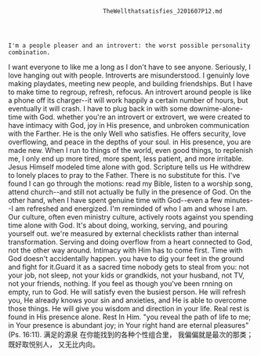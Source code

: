 

                               TheWellthatsatisfies_J201607P12.md




    I'm a people pleaser and an introvert: the worst possible personality combination. 
I want everyone to like me a long as I don't have to see anyone. 
    Seriously, I love hanging out with people. Introverts are misunderstood. I genuinly love making playdates, meeting new 
people, and building friendships. But I have to make time to regroup, refresh, refocus. An introvert around people is like a 
phone off its charger--it will work happily a certain number of hours, but eventually it will crash. I have to plug back in 
with some downime-alone-time with God. 
    whether you're an introvert or extrovert, we were created to have intimacy with God, 
joy in His presence, and unbroken communication with the Farther. He is the only Well who satisfies. He offers security, love 
overflowing, and peace in the depths of your soul. in His presence, you are made new. When I run to things of the world, even 
good things, to replenish me, I only end up more tired, more spent, less patient, and more irritable. Jesus Himself modeled 
time alone with god. Scripture tells us He withdrew to lonely places to pray to the Father. 
    There is no substitute for this. 
I've found I can go through the motions: read my Bible, listen to a worship song, attend church--and still not actually be 
fully in the presence of God. On the other hand, when I have spent genuine time with God--even a few minutes--I am refreshed 
and energized. I'm reminded of who I am and whose I am. 
    Our culture, often even ministry culture, actively roots against you 
spending time alone with God. It's about doing, working, serving, and pouring yourself out. we're measured by external 
checklists rather than internal transformation. Serving and doing overflow from a heart connected to God, not the other 
way around. Intimacy with Him has to come first. 
    Time with God doesn't accidentally happen. you have to dig your feet in the 
ground and fight for it.Guard it as a sacred time nobody gets to steal from you: not your job, not sleep, not your kids or 
grandkids, not your husband, not TV, not your friends, nothing. 
    If you feel as though you've been rnning on empty, run to God. 
He will satisfy even the busiest person. He will refresh you, He already knows your sin and anxieties, and He is able to 
overcome those things. He will give you wisdom and direction in your life. Real rest is found in His presence alone. 
Rest In Him. 
    "you reveal the path of life to me; in Your presence is abundant joy; in Your right hand are eternal pleasures" (Ps. 16:11). 
                                          满足的源泉 
    在你能找到的各种个性组合里， 我偏偏就是最次的那类； 既好取悦别人， 又无比内向。
